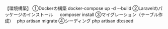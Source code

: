 【環境構築】 
①Dockerの構築 
docker-compose up -d --build 
②Laravelのパッケージのインストール 　
composer install 
③マイグレーション（テーブル作成）　
php artisan migrate 
④シーディング 
php artisan db:seed
